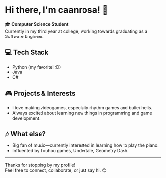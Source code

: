# Hi there, I'm caanrosa! 👋

🎓 **Computer Science Student**  
Currently in my third year at college, working towards graduating as a Software Engineer.

## 💻 Tech Stack
- Python (my favorite! :D)
- Java
- C#

## 🎮 Projects & Interests
- I love making videogames, especially rhythm games and bullet hells.
- Always excited about learning new things in programming and game development.

## 🎶 What else?
- Big fan of music—currently interested in learning how to play the piano.
- Influented by Touhou games, Undertale, Geometry Dash.
---

Thanks for stopping by my profile!  
Feel free to connect, collaborate, or just say hi. 😊
